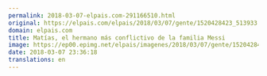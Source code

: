 ```yaml
---
permalink: 2018-03-07-elpais.com-291166510.html
original: https://elpais.com/elpais/2018/03/07/gente/1520428423_513933.html#?ref=rss&format=simple&link=link
domain: elpais.com
title: Matías, el hermano más conflictivo de la familia Messi
image: https://ep00.epimg.net/elpais/imagenes/2018/03/07/gente/1520428423_513933_1520450606_rrss_normal.jpg
date: 2018-03-07 23:36:18
translations: en
---
```


